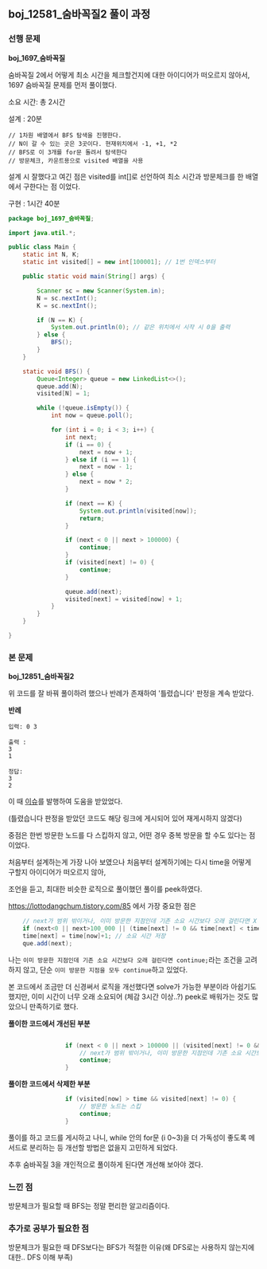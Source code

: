 ## boj_12581_숨바꼭질2 풀이 과정

### 선행 문제

**boj_1697_숨바꼭질**

숨바꼭질 2에서 어떻게 최소 시간을 체크할건지에 대한 아이디어가 떠오르지 않아서, 1697 숨바꼭질 문제를 먼저 풀이했다.

소요 시간: 총 2시간

설계 : 20분
```
// 1차원 배열에서 BFS 탐색을 진행한다.
// N이 갈 수 있는 곳은 3곳이다. 현재위치에서 -1, +1, *2 
// BFS로 이 3개를 for문 돌려서 탐색한다
// 방문체크, 카운트용으로 visited 배열을 사용
```

설계 시 잘했다고 여긴 점은 visited를 int[]로 선언하여 최소 시간과 방문체크를 한 배열에서 구한다는 점 이었다.

구현 : 1시간 40분
```java
package boj_1697_숨바꼭질;

import java.util.*;

public class Main {
	static int N, K;
	static int visited[] = new int[100001]; // 1번 인덱스부터

	public static void main(String[] args) {

		Scanner sc = new Scanner(System.in);
		N = sc.nextInt();
		K = sc.nextInt();

		if (N == K) {
			System.out.println(0); // 같은 위치에서 시작 시 0을 출력
		} else {
			BFS();
		}
	}

	static void BFS() {
		Queue<Integer> queue = new LinkedList<>();
		queue.add(N);
		visited[N] = 1;

		while (!queue.isEmpty()) {
			int now = queue.poll();

			for (int i = 0; i < 3; i++) {
				int next;
				if (i == 0) {
					next = now + 1;
				} else if (i == 1) {
					next = now - 1;
				} else {
					next = now * 2;
				}

				if (next == K) {
					System.out.println(visited[now]);
					return;
				}

				if (next < 0 || next > 100000) {
					continue;
				}
				if (visited[next] != 0) {
					continue;
				}

				queue.add(next);
				visited[next] = visited[now] + 1;
			}
		}
	}

}
```

### 본 문제

**boj_12851_숨바꼭질2**

위 코드를 잘 바꿔 풀이하려 했으나 반례가 존재하여 '틀렸습니다' 판정을 계속 받았다.

**반례**
```
입력: 0 3

출력 :
3
1

정답:
3
2
```
이 때 [이슈](https://github.com/Glenn-syj/just-do-algorithms/issues/127)를 발행하여 도움을 받았었다.

(틀렸습니다 판정을 받았던 코드도 해당 링크에 게시되어 있어 재게시하지 않겠다)

중점은 한번 방문한 노드를 다 스킵하지 않고, 어떤 경우 중복 방문을 할 수도 있다는 점이었다.

처음부터 설계하는게 가장 나아 보였으나 처음부터 설계하기에는 다시 time을 어떻게 구할지 아이디어가 떠오르지 않아, 

조언을 듣고, 최대한 비슷한 로직으로 풀이했던 풀이를 peek하였다.

https://lottodangchum.tistory.com/85 에서 가장 중요한 점은

```java
	// next가 범위 밖이거나, 이미 방문한 지점인데 기존 소요 시간보다 오래 걸린다면 X
	if (next<0 || next>100_000 || (time[next] != 0 && time[next] < time[now]+1)) continue;
	time[next] = time[now]+1; // 소요 시간 저장
	que.add(next);
```
나는 `이미 방문한 지점인데 기존 소요 시간보다 오래 걸린다면 continue;`라는 조건을 고려하지 않고, 단순 `이미 방문한 지점을 모두 continue`하고 있었다.

본 코드에서 조금만 더 신경써서 로직을 개선했다면 solve가 가능한 부분이라 아쉽기도 했지만, 이미 시간이 너무 오래 소요되어 (체감 3시간 이상..?) peek로 배워가는 것도 많았으니 만족하기로 했다.

**풀이한 코드에서 개선된 부분**
```java

				if (next < 0 || next > 100000 || (visited[next] != 0 && visited[next] < visited[now] + 1)) {
					// next가 범위 밖이거나, 이미 방문한 지점인데 기존 소요 시간보다 오래 걸린다면 X
					continue;
				}
```

**풀이한 코드에서 삭제한 부분**
```java
                if (visited[now] > time && visited[next] != 0) {
					// 방문한 노드는 스킵
					continue;
				}
```


풀이를 하고 코드를 게시하고 나니, while 안의 for문 (i 0~3)을 더 가독성이 좋도록 메서드로 분리하는 등 개선할 방법은 없을지 고민하게 되었다.

추후 숨바꼭질 3을 개인적으로 풀이하게 된다면 개선해 보아야 겠다.


### 느낀 점

방문체크가 필요할 때 BFS는 정말 편리한 알고리즘이다.


### 추가로 공부가 필요한 점

방문체크가 필요한 때 DFS보다는 BFS가 적절한 이유(왜 DFS로는 사용하지 않는지에 대한.. DFS 이해 부족)